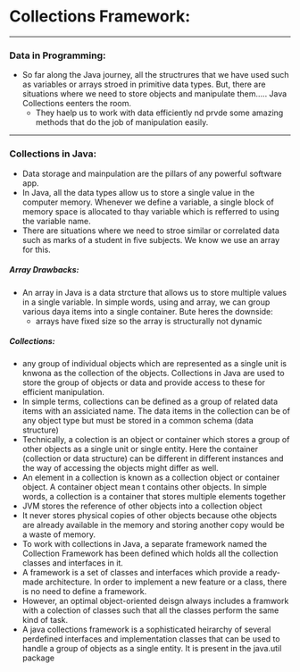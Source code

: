 # Collections Framework:
***   
### Data in Programming:
- So far along the Java journey, all the structrures that we have used such as variables or arrays stroed in primitive data types. But, there are situations where we need to store objects and manipulate them..... Java Collections eenters the room.
    * They haelp us to work with data efficiently nd prvde some amazing methods that do the job of manipulation easily.
***   
### Collections in Java:
- Data storage and mainpulation are the pillars of any powerful software app.
- In Java, all the data types allow us to store a single value in the computer memory.
    Whenever we define a variable, a single block of memory space is allocated to thay variable which is refferred to using the variable name.
- There are situations where we need to stroe similar or correlated data such as marks of a student in five subjects. We know we use an array for this.
##### Array Drawbacks:
- An array in Java is a data strcture that allows us to store multiple values in a single variable. In simple words, using and array, we can group various daya items into a single container. Bute heres the downside:
    * arrays have fixed size so the array is structurally not dynamic
##### Collections:
- any group of individual objects which are represented as a single unit is knwona as the collection of the objects. Collections in Java are used to store the group of objects or data and provide access to these for efficient manipulation.
- In simple terms, collections can be defined as a group of related data items with an assiciated name. The data items in the collection can be of any object type but must be stored in a common schema (data structure)
- Technically, a colection is an object or container which stores a group of other objects as a single unit or single entity. Here the container (collection or data structure) can be different in different instances and the way of accessing the objects might differ as well.
- An element in a collection is known as a collection object or container object. A container object mean t contains other objects. In simple words, a collection is a container that stores multiple elements together
- JVM stores the reference of other objects into a collection object
- It never stores physical copies of other objects because othe objects are already available in the memory and storing another copy would be a waste of memory.
- To work with collections in Java, a separate framework named the Collection Framework has been defined which holds all the collection classes and interfaces in it.
- A framework is a set of classes and interfaces which provide a ready-made architecture. In order to implement a new feature or a class, there is no need to define a framework.
- However, an optimal object-oriented deisgn always includes a framwork with a colection of classes such that all the classes perform the same kind of task.
- A java collections framework is a sophisticated heirarchy of several perdefined interfaces and implementation classes that can be used to handle a group of objects as a single entity. It is present in the java.util package